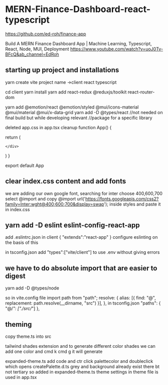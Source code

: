 # MERN-Finance-Dashboard-react-typescript

https://github.com/ed-roh/finance-app

Build A MERN Finance Dashboard App | Machine Learning, Typescript, React, Node, MUI, Deployment
https://www.youtube.com/watch?v=uoJ0Tv-BFcQ&ab_channel=EdRoh

## starting up project and installations

yarn create vite
project name ->client
react
typescript

cd client
yarn install
yarn add react-redux @reduxjs/toolkit react-router-dom

yarn add @emotion/react @emotion/styled @mui/icons-material @mui/material @mui/x-data-grid
yarn add -D @types/react //not needed on final build but while developing relevant //package for a specific library

deleted app.css
in app.tsx cleanup
function App() {

return (

<div className="app">

    </div>

)
}

export default App

## clear index.css content and add fonts

we are adding our own google font, searching for inter choose 400,600,700
select @import and copy @import url('https://fonts.googleapis.com/css2?family=Inter:wght@400;600;700&display=swap');
inside styles and paste it in index.css

## yarn add -D eslint eslint-config-react-app

add .eslintrc.json in client
{
"extends":"react-app"
}
configure eslinting on the basis of this

in tsconfig.json add "types":["vite/client"] to use .env without giving errors

## we have to do absolute import that are easier to digest

yarn add -D @types/node

so
in vite.config file import path from "path";
resolve: {
alias: [{ find: "@", replacement: path.resolve(__dirname, "src") }],
},
in tsconfig.json
"paths": {
"@/_": ["./src/_"]
},

## theming

copy theme.ts into src

tailwind shades extension and to generate different color shades we can add one color and cmd k cmd g it will generate

expanded-theme.ts add code and ctr click palettecolor and doubleclick which opens createPalette.d.ts
grey and background already exist there bt not tertiary so added in expanded-theme.ts
theme settings in theme file is used in app.tsx



